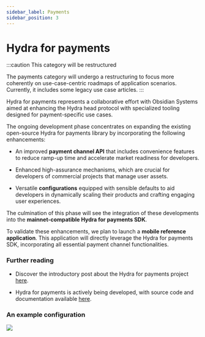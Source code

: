 ```yaml
---
sidebar_label: Payments
sidebar_position: 3
---
```


# Hydra for payments

:::caution This category will be restructured

The payments category will undergo a restructuring to focus more coherently on use-case-centric roadmaps of application scenarios. Currently, it includes some legacy use case articles.
:::

Hydra for payments represents a collaborative effort with Obsidian Systems aimed at enhancing the Hydra head protocol with specialized tooling designed for payment-specific use cases.

The ongoing development phase concentrates on expanding the existing open-source Hydra for payments library by incorporating the following enhancements:

- An improved **payment channel API** that includes convenience features to reduce ramp-up time and accelerate market readiness for developers.
  
- Enhanced high-assurance mechanisms, which are crucial for developers of commercial projects that manage user assets.
  
- Versatile **configurations** equipped with sensible defaults to aid developers in dynamically scaling their products and crafting engaging user experiences.

The culmination of this phase will see the integration of these developments into the **mainnet-compatible Hydra for payments SDK**.

To validate these enhancements, we plan to launch a **mobile reference application**. This application will directly leverage the Hydra for payments SDK, incorporating all essential payment channel functionalities.

### Further reading

- Discover the introductory post about the Hydra for payments project [here](https://iohk.io/en/blog/posts/2022/11/10/hydra-for-payments-introducing-developer-tooling-to-unlock-micropayments-on-cardano/).

- Hydra for payments is actively being developed, with source code and documentation available [here](https://github.com/obsidiansystems/hydra-pay).


### An example configuration

![](./hydra-for-payments.png)
